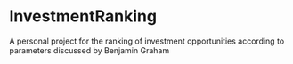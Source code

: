 # InvestmentRanking
A personal project for the ranking of investment opportunities according to parameters discussed by Benjamin Graham
